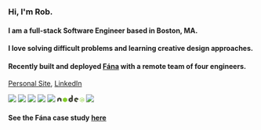 ### Hi, I'm Rob.
#### I am a full-stack Software Engineer based in Boston, MA.
#### I love solving difficult problems and learning creative design approaches.
#### Recently built and deployed [Fána](https://fana-io.github.io/) with a remote team of four engineers.

[Personal Site](https://robgorman.dev/), [LinkedIn](https://www.linkedin.com/in/robjgorman)


<div align="left">
  <img width="55" src="https://raw.githubusercontent.com/gilbarbara/logos/master/logos/go.svg"/>
  <img width="55" src="https://user-images.githubusercontent.com/41551585/186274666-87b983ce-d758-47b2-b073-09123c9c8a8e.svg"/>
  <img width="55" src="https://raw.githubusercontent.com/gilbarbara/logos/master/logos/docker.svg"/>
  <img width="55" src="https://raw.githubusercontent.com/gilbarbara/logos/master/logos/react.svg"/>
  <img width="55" src="https://user-images.githubusercontent.com/41551585/186274625-6cc9d3cf-703d-45d5-84c2-8f94c3ba70c5.svg"/>
  <img width="55" src="https://raw.githubusercontent.com/gilbarbara/logos/master/logos/nodejs.svg"/>
  <img width="55" src="https://raw.githubusercontent.com/gilbarbara/logos/master/logos/redis.svg"/>
</div>

#### See the Fána case study [here](https://fana-io.github.io/case-study.html)
